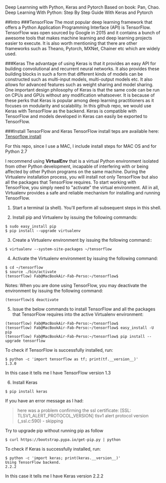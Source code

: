 Deep Learnning with Python, Keras and Pytorch
Based on book:
Pan, Chao. Deep Learning With Python: Step By Step Guide With Keras and Pytorch 

##Intro
###TensorFlow
The most popular deep learning framework that offers a Python Application Programming Interface (API) is TensorFlow. 
TensorFlow was open sourced by Google in 2015 and it contains a bunch of awesome tools that makes machine learning and deep learning projects easier to execute. 
It is also worth mentioning that there are other frameworks such as Theano, Pytorch, MXNet, Chainer etc which are widely used.


###Keras
The advantage of using Keras is that it provides an easy API for building convolutional and recurrent neural networks. 
It also provides these building blocks in such a form that different kinds of models can be constructed such as multi-input models, multi-output models etc. 
It also allows for advanced features such as weight sharing and model sharing. One important design philosophy of Keras is that the same code can be run on CPUs and GPUs without any modification whatsoever. 
It is because of these perks that Keras is popular among deep learning practitioners as it focuses on modularity and scalability. 
In this github repo, we would use Keras with TensorFlow as the backend. 
Keras is compatible with TensorFlow and models developed in Keras can easily be exported to TensorFlow.



###Install TensorFlow and Keras
TensorFlow install teps are available here: [Tensorflow install](https://www.tensorflow.org/install/install_mac)

For this repo, since I use a MAC, I include install steps for MAC OS and for Python 2.7

I recommend using **VirtualEnv**  that is a virtual Python environment isolated from other Python development, incapable of interfering with or being affected by other Python programs on the same machine. 
During the Virtualenv installation process, you will install not only TensorFlow but also all the packages that TensorFlow requires. 
To start working with TensorFlow, you simply need to "activate" the virtual environment. 
All in all, Virtualenv provides a safe and reliable mechanism for installing and running TensorFlow.

1. Start a terminal (a shell). You'll perform all subsequent steps in this shell.

2. Install pip and Virtualenv by issuing the following commands:

```
$ sudo easy_install pip
$ pip install --upgrade virtualenv 
```

3. Create a Virtualenv environment by issuing the following command:: 
```
$ virtualenv --system-site-packages ~/tensorflow
```

4. Activate the Virtualenv environment by issuing the following command:

```
$ cd ~/tensorflow
$ source ./bin/activate
(tensorflow) Fab@MacBookAir-Fab-Perso:~/tensorflow$
```

Notes: When you are done using TensorFlow, you may deactivate the environment by issuing the following command:
```       
(tensorflow)$ deactivate 
```

5. Issue the below commands to install TensorFlow and all the packages that TensorFlow requires into the active Virtualenv environment:
```
(tensorflow) Fab@MacBookAir-Fab-Perso:~/tensorflow$
(tensorflow) Fab@MacBookAir-Fab-Perso:~/tensorflow$ easy_install -U pip
(tensorflow) Fab@MacBookAir-Fab-Perso:~/tensorflow$ pip install --upgrade tensorflow
```

To check if TensorFlow is successfully installed, run:
```
$ python -c 'import tensorflow as tf; print(tf.__version__)'
1.3.0
```
In this case it tells me I have TensorFlow version 1.3

6. Install Keras
```
$ pip install keras
```

If you have an error message as I had:
> here was a problem confirming the ssl certificate: [SSL: TLSV1_ALERT_PROTOCOL_VERSION] tlsv1 alert protocol version (_ssl.c:590) - skipping


Try to upgrade pip without running pip as follow
```
$ curl https://bootstrap.pypa.io/get-pip.py | python
```

To check if Keras is successfully installed, run:
```
$ python -c 'import keras; print(keras.__version__)'
Using TensorFlow backend.
2.2.2
```
In this case it tells me I have Keras version 2.2.2

